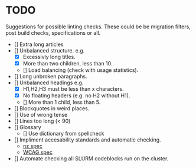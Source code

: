 # TODO

Suggestions for possible linting checks.
These could be be migration filters, post build checks, specifications or all.

- [] Extra long articles
- [] Unbalanced structure. e.g.
  - [X] Excessivly long titles.
  - [X] More than two children, less than 10.
  - [] Load balancing (check with usage statistics).
- [] Long unbroken paragraphs.
- [] Unbalanced headings e.g.
  - [X] H1,H2,H3 must be less than x characters.
  - [X] No floating headers (e.g. no H2 without H1).
  - [] More than 1 child, less than 5.
- [] Blockquotes in weird places.
- [] Use of wrong tense
- [] Lines too long (< 90)
- [] Glossary
  - [] Use dictionary from spellcheck
- [] Impliment accesability standards and automatic checking.
  - [nz spec](https://www.digital.govt.nz/standards-and-guidance/nz-government-web-standards/web-accessibility-standard-1-1/)
  - [WCAG spec](https://www.w3.org/TR/WCAG21/)
- [] Automate checking all SLURM codeblocks run on the cluster.

